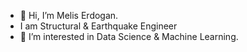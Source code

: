 - 👋 Hi, I’m Melis Erdogan.
- I am Structural & Earthquake Engineer 
- 👀 I’m interested in Data Science & Machine Learning.


<!---
melisserdogan/melisserdogan is a ✨ special ✨ repository because its `README.md` (this file) appears on your GitHub profile.
You can click the Preview link to take a look at your changes.
--->
